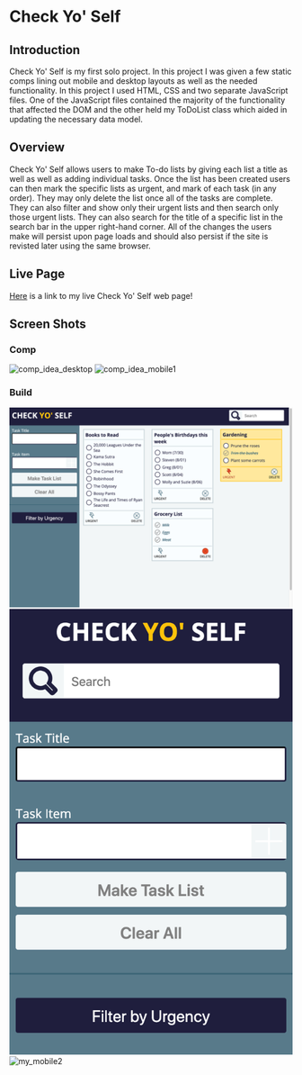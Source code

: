 

# Check Yo' Self

## Introduction

Check Yo' Self is my first solo project. In this project I was given a few static comps lining out mobile and desktop layouts as well as the needed functionality. In this project I used HTML, CSS and two separate JavaScript files. One of the JavaScript files contained the majority of the functionality that affected the DOM and the other held my ToDoList class which aided in updating the necessary data model.

## Overview

Check Yo' Self allows users to make To-do lists by giving each list a title as well as well as adding individual tasks. Once the list has been created users can then mark the specific lists as urgent, and mark of each task (in any order). They may only delete the list once all of the tasks are complete. They can also filter and show only their urgent lists and then search only those urgent lists. They can also search for the title of a specific list in the search bar in the upper right-hand corner. All of the changes the users make will persist upon page loads and should also persist if the site is revisted later using the same browser.

## Live Page

[Here](https://sschipke.github.io/checkyoself/) is a link to my live Check Yo' Self web page!

## Screen Shots

### Comp
![comp_idea_desktop](https://frontend.turing.io/assets/images/projects/check-yo-self/check-yo-self-03.jpg)
![comp_idea_mobile1](https://frontend.turing.io/assets/images/projects/check-yo-self/check-yo-self-04.jpg)


### Build
![my_desktop](images/Build1.png)
![my_mobile1](images/Mobile1.png)
![my_mobile2](Mobile2.png)
